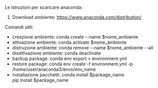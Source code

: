 Le istruzioni per scaricare anaconda:

1) Download ambiente: https://www.anaconda.com/distribution/

Comandi utili:

- creazione ambiente: conda create --name $nome_ambiente 
- attivazione ambiente: conda activate $nome_ambiente
- distruzione ambiente: conda remove --name $nome_ambiente --all
- disattivazione ambiente: conda deactivate
- backup package: conda env export  > environment.yml
- restore package: conda env create -f environment.yml -p /home/user/anaconda3/envs/env_name
- installazione pacchetti: conda install $package_name  
    pip install $package_name
